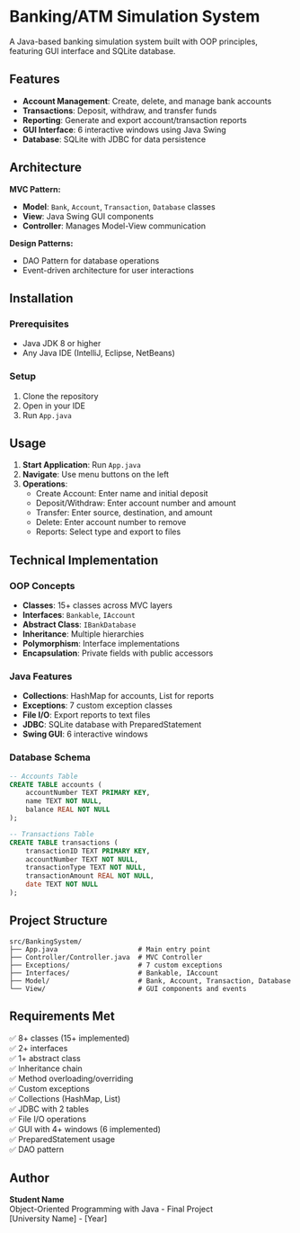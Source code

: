 # Banking/ATM Simulation System

A Java-based banking simulation system built with OOP principles, featuring GUI interface and SQLite database.

## Features

- **Account Management**: Create, delete, and manage bank accounts
- **Transactions**: Deposit, withdraw, and transfer funds
- **Reporting**: Generate and export account/transaction reports
- **GUI Interface**: 6 interactive windows using Java Swing
- **Database**: SQLite with JDBC for data persistence

## Architecture

**MVC Pattern:**
- **Model**: `Bank`, `Account`, `Transaction`, `Database` classes
- **View**: Java Swing GUI components
- **Controller**: Manages Model-View communication

**Design Patterns:**
- DAO Pattern for database operations
- Event-driven architecture for user interactions

## Installation

### Prerequisites
- Java JDK 8 or higher
- Any Java IDE (IntelliJ, Eclipse, NetBeans)

### Setup
1. Clone the repository
2. Open in your IDE
3. Run `App.java`

## Usage

1. **Start Application**: Run `App.java`
2. **Navigate**: Use menu buttons on the left
3. **Operations**:
   - Create Account: Enter name and initial deposit
   - Deposit/Withdraw: Enter account number and amount
   - Transfer: Enter source, destination, and amount
   - Delete: Enter account number to remove
   - Reports: Select type and export to files

## Technical Implementation

### OOP Concepts
- **Classes**: 15+ classes across MVC layers
- **Interfaces**: `Bankable`, `IAccount`
- **Abstract Class**: `IBankDatabase`
- **Inheritance**: Multiple hierarchies
- **Polymorphism**: Interface implementations
- **Encapsulation**: Private fields with public accessors

### Java Features
- **Collections**: HashMap for accounts, List for reports
- **Exceptions**: 7 custom exception classes
- **File I/O**: Export reports to text files
- **JDBC**: SQLite database with PreparedStatement
- **Swing GUI**: 6 interactive windows

### Database Schema
```sql
-- Accounts Table
CREATE TABLE accounts (
    accountNumber TEXT PRIMARY KEY,
    name TEXT NOT NULL,
    balance REAL NOT NULL
);

-- Transactions Table
CREATE TABLE transactions (
    transactionID TEXT PRIMARY KEY,
    accountNumber TEXT NOT NULL,
    transactionType TEXT NOT NULL,
    transactionAmount REAL NOT NULL,
    date TEXT NOT NULL
);
```

## Project Structure
```
src/BankingSystem/
├── App.java                    # Main entry point
├── Controller/Controller.java  # MVC Controller
├── Exceptions/                 # 7 custom exceptions
├── Interfaces/                 # Bankable, IAccount
├── Model/                      # Bank, Account, Transaction, Database
└── View/                       # GUI components and events
```

## Requirements Met

✅ 8+ classes (15+ implemented)  
✅ 2+ interfaces  
✅ 1+ abstract class  
✅ Inheritance chain  
✅ Method overloading/overriding  
✅ Custom exceptions  
✅ Collections (HashMap, List)  
✅ JDBC with 2 tables  
✅ File I/O operations  
✅ GUI with 4+ windows (6 implemented)  
✅ PreparedStatement usage  
✅ DAO pattern  

## Author

**Student Name**  
Object-Oriented Programming with Java - Final Project  
[University Name] - [Year] 